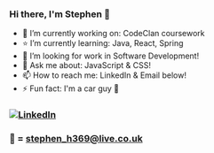 ### Hi there, I'm Stephen 👋


- 🔭 I’m currently working on: CodeClan coursework
- :star: I’m currently learning: Java, React, Spring
- :briefcase: I’m looking for work in Software Development!
- 💬 Ask me about: JavaScript & CSS!
- 📫 How to reach me: LinkedIn & Email below!
- ⚡ Fun fact: I'm a car guy :car:


### [![LinkedIn](https://img.shields.io/badge/-LINKEDIN-0077B5?style=for-the-badge&logo=linkedin&logoColor=white)][linkedin]

[linkedin]: https://www.linkedin.com/in/stephen-herd/

### :email: = stephen_h369@live.co.uk
